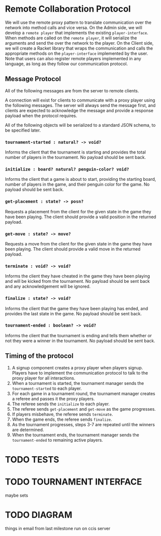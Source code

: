 # Remote Collaboration Protocol

We will use the remote proxy pattern to translate communication over the network into method calls
and vice versa. On the Admin side, we will develop a `remote player` that implements the existing
`player-interface`. When methods are called on the `remote player`, it will serialize the
arguments and send the over the network to the player. On the Client side, we will create a Racket
library that wraps the communication and calls the appropriate methods on the `player-interface`
implemented by the user. Note that users can also register remote players implemented in any
language, as long as they follow our communication protocol.

## Message Protocol

All of the following messages are from the server to remote clients.

A connection will exist for clients to communicate with a proxy player using the following messages.
The server will always send the message first, and clients are expected to acknowledge the message
and provide a response payload when the protocol requires.

All of the following objects will be serialized to a standard JSON schema, to be specified later.

### `tournament-started : natural? -> void?`

Informs the client that the tournament is starting and provides the total number of players in the
tournament. No payload should be sent back.

### `initialize : board? natural? penguin-color? void?`

Informs the client that a game is about to start, providing the starting board, number of players in
the game, and their penguin color for the game. No payload should be sent back.

### `get-placement : state? -> posn?`

Requests a placement from the client for the given state in the game they have been playing. The
client should provide a valid position in the returned payload.

### `get-move : state? -> move?`

Requests a move from the client for the given state in the game they have been playing. The client
should provide a valid move in the returned payload.

### `terminate : void? -> void?`

Informs the client they have cheated in the game they have been playing and will be kicked from the
tournament. No payload should be sent back and any acknowledgement will be ignored.

### `finalize : state? -> void?`

Informs the client that the game they have been playing has ended, and provides the last state in
the game. No payload should be sent back.

### `tournament-ended : boolean? -> void?`

Informs the client that the tournament is ending and tells them whether or not they were a winner in
the tournament. No payload should be sent back.

## Timing of the protocol

1. A signup component creates a proxy player when players signup. Players have to implement the communication protocol to talk to the proxy player for all interactions.
2. When a tournament is started, the tournament manager sends the `tournament-started` to each player.
3. For each game in a tournament round, the tournament manager creates a referee and passes it the proxy players.
4. The referee sends the `initialize` to each player.
5. The referee sends `get-placement` and `get-move` as the game progresses.
6. If players misbehave, the referee sends `terminate`.
7. When the game ends, the referee sends `finalize`.
8. As the tournament progresses, steps 3-7 are repeated until the winners are determined.
9. When the tournament ends, the tournament manager sends the `tournament-ended` to remaining active players.

# TODO TESTS
# TODO TOURNAMENT INTERFACE
maybe sets
# TODO DIAGRAM
things in email from last milestone
run on ccis server